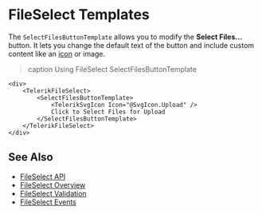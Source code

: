 
# FileSelect Templates

The `SelectFilesButtonTemplate` allows you to modify the **Select Files...** button. It lets you change the default text of the button and include custom content like an [icon](slug:common-features-icons) or image.

>caption Using FileSelect SelectFilesButtonTemplate

```CSHTML
<div>
    <TelerikFileSelect>
        <SelectFilesButtonTemplate>
            <TelerikSvgIcon Icon="@SvgIcon.Upload" />
            Click to Select Files for Upload
        </SelectFilesButtonTemplate>
    </TelerikFileSelect>
</div>
```

## See Also

* [FileSelect API](slug:Telerik.Blazor.Components.TelerikFileSelect)
* [FileSelect Overview](slug:fileselect-overview)
* [FileSelect Validation](slug:fileselect-validation)
* [FileSelect Events](slug:fileselect-events)